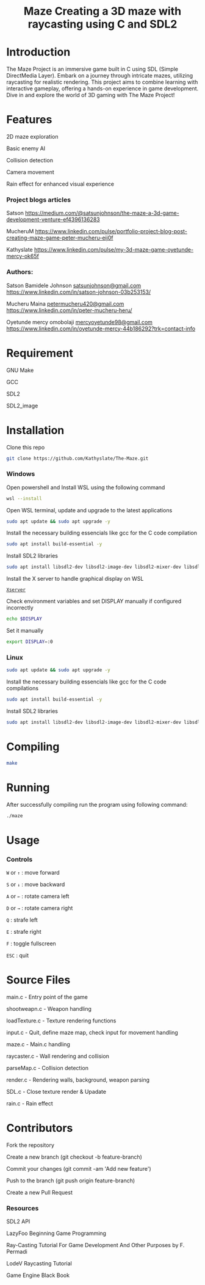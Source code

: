 <h1><center>Maze Creating a 3D maze with raycasting using C and SDL2</center></h1>

# Introduction
The Maze Project is an immersive game built in C using SDL (Simple DirectMedia Layer). Embark on a journey through intricate mazes, utilizing raycasting for realistic rendering. This project aims to combine learning with interactive gameplay, offering a hands-on experience in game development. Dive in and explore the world of 3D gaming with The Maze Project!

# Features
2D maze exploration

Basic enemy AI

Collision detection

Camera movement

Rain effect for enhanced visual experience

### Project blogs articles
Satson <https://medium.com/@satsunjohnson/the-maze-a-3d-game-development-venture-ef4396136283>

MucheruM <https://www.linkedin.com/pulse/portfolio-project-blog-post-creating-maze-game-peter-mucheru-eij0f>

Kathyslate <https://www.linkedin.com/pulse/my-3d-maze-game-oyetunde-mercy-ok65f>

### Authors:
Satson Bamidele Johnson <satsunjohnson@gmail.com> <https://www.linkedin.com/in/satson-johnson-03b253153/>

Mucheru Maina <petermucheru420@gmail.com> <https://www.linkedin.com/in/peter-mucheru-heru/>

Oyetunde mercy omobolaji <mercyoyetunde98@gmail.com> <https://www.linkedin.com/in/oyetunde-mercy-44b186292?trk=contact-info>


# Requirement
GNU Make

GCC

SDL2

SDL2_image


# Installation
Clone this repo
```bash
git clone https://github.com/Kathyslate/The-Maze.git
```

### Windows
Open powershell and Install WSL using the following command

```bash 
wsl --install
```

Open WSL terminal, update and upgrade to the latest applications 

```bash
sudo apt update && sudo apt upgrade -y
```

Install the necessary building essencials like gcc for the C code compilation
```bash
sudo apt install build-essential -y
```

Install SDL2 libraries
```bash
sudo apt install libsdl2-dev libsdl2-image-dev libsdl2-mixer-dev libsdl2-ttf-dev -y
```
Install the X server  to handle graphical display on WSL

[`Xserver`](https://sourceforge.net/projects/vcxsrv/)

Check environment variables and set DISPLAY manually if configured incorrectly
```bash 
echo $DISPLAY
```

Set it manually
```bash
export DISPLAY=:0
```

### Linux

```bash
sudo apt update && sudo apt upgrade -y
```

Install the necessary building essencials like gcc for the C code compilations
```bash
sudo apt install build-essential -y
```

Install SDL2 libraries
```bash
sudo apt install libsdl2-dev libsdl2-image-dev libsdl2-mixer-dev libsdl2-ttf-dev -y
```

# Compiling
```bash
make
```


# Running
After successfully compiling run the program using following command:

```bash
./maze
```


# Usage

### Controls
```W``` or ```↑``` : move forward

```S``` or ```↓``` : move backward

```A``` or ```←``` : rotate camera left 

```D``` or ```→``` : rotate camera right 

```Q``` : strafe left 

```E``` : strafe right 

```F``` : toggle fullscreen 

```ESC``` : quit


# Source Files

main.c - Entry point of the game

shootweapn.c - Weapon handling

loadTexture.c - Texture rendering functions

input.c -  Quit, define maze map, check input for movement handling

maze.c -  Main.c handling

raycaster.c - Wall rendering and collision

parseMap.c - Collision detection

render.c - Rendering walls, background, weapon parsing

SDL.c - Close texture render & Upadate

rain.c - Rain effect


# Contributors
Fork the repository

Create a new branch (git checkout -b feature-branch)

Commit your changes (git commit -am 'Add new feature')

Push to the branch (git push origin feature-branch)

Create a new Pull Request


### Resources
SDL2 API

LazyFoo Beginning Game Programming

Ray-Casting Tutorial For Game Development And Other Purposes by F. Permadi

LodeV Raycasting Tutorial

Game Engine Black Book


